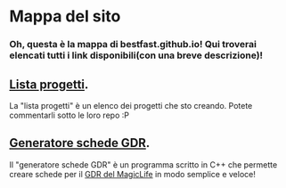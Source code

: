 # Mappa del sito

### Oh, questa è la mappa di bestfast.github.io! Qui troverai elencati tutti i link disponibili(con una breve descrizione)!


## [Lista progetti](https://bestfast.github.io/lista_progetti).
La "lista progetti" è un elenco dei progetti che sto creando. Potete commentarli sotto le loro repo :P

## [Generatore schede GDR](https://bestfast.github.io/generatore_schede).
Il "generatore schede GDR" è un programma scritto in C++ che permette creare schede per il [GDR del MagicLife](http://magiclife.forumcommunity.net/?t=59442649) in modo semplice e veloce!